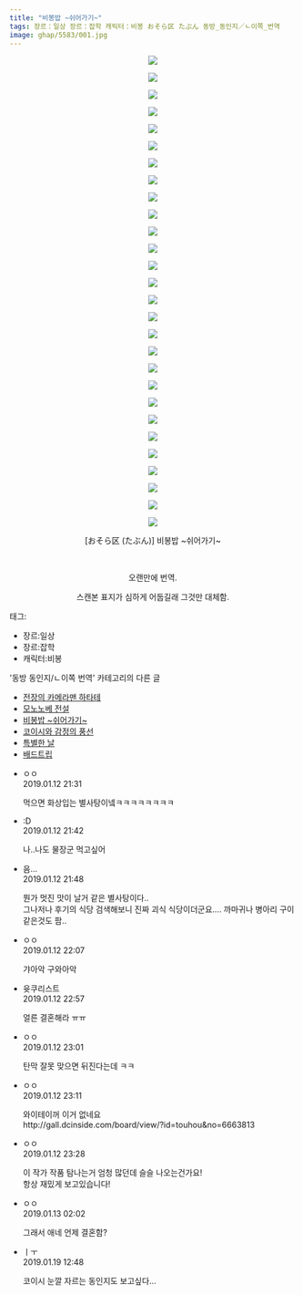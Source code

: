 ```yaml
---
title: "비봉밥 ~쉬어가기~"
tags: 장르：일상 장르：잡학 캐릭터：비봉 おそら区 たぶん 동방_동인지／ㄴ이쪽_번역
image: ghap/5583/001.jpg
---
```

<div class="article">
<p style="text-align: center; clear: none; float: none;"><img src="{{ site.nasurl }}/ghap/5583/001.jpg"/></p>
<p style="text-align: center; clear: none; float: none;"><img src="{{ site.nasurl }}/ghap/5583/002.jpg"/></p>
<p style="text-align: center; clear: none; float: none;"><img src="{{ site.nasurl }}/ghap/5583/003.jpg"/></p>
<p style="text-align: center; clear: none; float: none;"><img src="{{ site.nasurl }}/ghap/5583/004.jpg"/></p>
<p style="text-align: center; clear: none; float: none;"><img src="{{ site.nasurl }}/ghap/5583/005.jpg"/></p>
<p style="text-align: center; clear: none; float: none;"><img src="{{ site.nasurl }}/ghap/5583/006.jpg"/></p>
<p style="text-align: center; clear: none; float: none;"><img src="{{ site.nasurl }}/ghap/5583/007.jpg"/></p>
<p style="text-align: center; clear: none; float: none;"><img src="{{ site.nasurl }}/ghap/5583/008.jpg"/></p>
<p style="text-align: center; clear: none; float: none;"><img src="{{ site.nasurl }}/ghap/5583/009.jpg"/></p>
<p style="text-align: center; clear: none; float: none;"><img src="{{ site.nasurl }}/ghap/5583/010.jpg"/></p>
<p style="text-align: center; clear: none; float: none;"><img src="{{ site.nasurl }}/ghap/5583/011.jpg"/></p>
<p style="text-align: center; clear: none; float: none;"><img src="{{ site.nasurl }}/ghap/5583/012.jpg"/></p>
<p style="text-align: center; clear: none; float: none;"><img src="{{ site.nasurl }}/ghap/5583/013.jpg"/></p>
<p style="text-align: center; clear: none; float: none;"><img src="{{ site.nasurl }}/ghap/5583/014.jpg"/></p>
<p style="text-align: center; clear: none; float: none;"><img src="{{ site.nasurl }}/ghap/5583/015.jpg"/></p>
<p style="text-align: center; clear: none; float: none;"><img src="{{ site.nasurl }}/ghap/5583/016.jpg"/></p>
<p style="text-align: center; clear: none; float: none;"><img src="{{ site.nasurl }}/ghap/5583/017.jpg"/></p>
<p style="text-align: center; clear: none; float: none;"><img src="{{ site.nasurl }}/ghap/5583/018.jpg"/></p>
<p style="text-align: center; clear: none; float: none;"><img src="{{ site.nasurl }}/ghap/5583/019.jpg"/></p>
<p style="text-align: center; clear: none; float: none;"><img src="{{ site.nasurl }}/ghap/5583/020.jpg"/></p>
<p style="text-align: center; clear: none; float: none;"><img src="{{ site.nasurl }}/ghap/5583/021.jpg"/></p>
<p style="text-align: center; clear: none; float: none;"><img src="{{ site.nasurl }}/ghap/5583/022.jpg"/></p>
<p style="text-align: center; clear: none; float: none;"><img src="{{ site.nasurl }}/ghap/5583/023.jpg"/></p>
<p style="text-align: center; clear: none; float: none;"><img src="{{ site.nasurl }}/ghap/5583/024.jpg"/></p>
<p style="text-align: center; clear: none; float: none;"><img src="{{ site.nasurl }}/ghap/5583/025.jpg"/></p>
<p style="text-align: center; clear: none; float: none;"><img src="{{ site.nasurl }}/ghap/5583/026.jpg"/></p>
<p style="text-align: center; clear: none; float: none;"><img src="{{ site.nasurl }}/ghap/5583/027.jpg"/></p>
<p style="text-align: center; clear: none; float: none;"><img src="{{ site.nasurl }}/ghap/5583/028.jpg"/></p>
<p style="text-align: center; clear: none; float: none;">[おそら区 (たぶん)] 비봉밥 ~쉬어가기~</p>
<p style="text-align: center; clear: none; float: none;"><br/></p>
<p style="text-align: center; clear: none; float: none;">오랜만에 번역.</p>
<p style="text-align: center; clear: none; float: none;">스캔본 표지가 심하게 어둡길래 그것만 대체함.</p>
</div><div class="tagTrail">
<p>태그: </p>
<ul>
<li>장르:일상</li>
<li>장르:잡학</li>
<li>캐릭터:비봉</li>
</ul>
</div><div class="another">
<p>'동방 동인지/ㄴ이쪽 번역' 카테고리의 다른 글</p>
<ul>
<li><a href="/2019-01-22-ghap_5639">전장의 카메라맨 하타테</a></li>
<li><a href="/2019-01-21-ghap_5638">모노노베 전설</a></li>
<li><a href="/2019-01-12-ghap_5583">비봉밥 ~쉬어가기~</a></li>
<li><a href="/2018-12-31-ghap_5457">코이시와 감정의 풍선</a></li>
<li><a href="/2018-12-30-ghap_5456">특별한 날</a></li>
<li><a href="/2018-12-25-ghap_5415">배드트립</a></li>
</ul>
</div><div class="comment">
<ul>
<li class="cb_thumb_off" id="comment15408884">
<div class="cb_comment_area">
<div class="cb_info_area">
<div class="cb_section">
<span class="cb_nick_name">ㅇㅇ</span>
</div>
<div class="cb_section">
<span class="cb_date">2019.01.12 21:31 </span>
</div>
</div>
<div class="cb_dsc_comment">
<p class="cb_dsc">
											먹으면 화상입는 별사탕이넼ㅋㅋㅋㅋㅋㅋㅋㅋ
										</p>
</div>
</div></li>
<li class="cb_thumb_off" id="comment15408886">
<div class="cb_comment_area">
<div class="cb_info_area">
<div class="cb_section">
<span class="cb_nick_name">:D</span>
</div>
<div class="cb_section">
<span class="cb_date">2019.01.12 21:42 </span>
</div>
</div>
<div class="cb_dsc_comment">
<p class="cb_dsc">
											나..나도 물장군 먹고싶어
										</p>
</div>
</div></li>
<li class="cb_thumb_off" id="comment15408887">
<div class="cb_comment_area">
<div class="cb_info_area">
<div class="cb_section">
<span class="cb_nick_name">음...</span>
</div>
<div class="cb_section">
<span class="cb_date">2019.01.12 21:48 </span>
</div>
</div>
<div class="cb_dsc_comment">
<p class="cb_dsc">
											뭔가 멋진 맛이 날거 같은 별사탕이다..<br/>
그나저나 후기의 식당 검색해보니 진짜 괴식 식당이더군요.... 까마귀나 병아리 구이 같은것도 팜..
										</p>
</div>
</div></li>
<li class="cb_thumb_off" id="comment15408890">
<div class="cb_comment_area">
<div class="cb_info_area">
<div class="cb_section">
<span class="cb_nick_name">ㅇㅇ</span>
</div>
<div class="cb_section">
<span class="cb_date">2019.01.12 22:07 </span>
</div>
</div>
<div class="cb_dsc_comment">
<p class="cb_dsc">
											갸아악 구와아악
										</p>
</div>
</div></li>
<li class="cb_thumb_off" id="comment15408918">
<div class="cb_comment_area">
<div class="cb_info_area">
<div class="cb_section">
<span class="cb_nick_name">윳쿠리스트</span>
</div>
<div class="cb_section">
<span class="cb_date">2019.01.12 22:57 </span>
</div>
</div>
<div class="cb_dsc_comment">
<p class="cb_dsc">
											얼른 결혼해라 ㅠㅠ
										</p>
</div>
</div></li>
<li class="cb_thumb_off" id="comment15408920">
<div class="cb_comment_area">
<div class="cb_info_area">
<div class="cb_section">
<span class="cb_nick_name">ㅇㅇ</span>
</div>
<div class="cb_section">
<span class="cb_date">2019.01.12 23:01 </span>
</div>
</div>
<div class="cb_dsc_comment">
<p class="cb_dsc">
											탄막 잘못 맞으면 뒤진다는데 ㅋㅋ
										</p>
</div>
</div></li>
<li class="cb_thumb_off" id="comment15408924">
<div class="cb_comment_area">
<div class="cb_info_area">
<div class="cb_section">
<span class="cb_nick_name">ㅇㅇ</span>
</div>
<div class="cb_section">
<span class="cb_date">2019.01.12 23:11 </span>
</div>
</div>
<div class="cb_dsc_comment">
<p class="cb_dsc">
											와이테이꺼 이거 없네요<br/>
http://gall.dcinside.com/board/view/?id=touhou&amp;no=6663813
										</p>
</div>
</div></li>
<li class="cb_thumb_off" id="comment15408928">
<div class="cb_comment_area">
<div class="cb_info_area">
<div class="cb_section">
<span class="cb_nick_name">ㅇㅇ</span>
</div>
<div class="cb_section">
<span class="cb_date">2019.01.12 23:28 </span>
</div>
</div>
<div class="cb_dsc_comment">
<p class="cb_dsc">
											이 작가 작품 탐나는거 엄청 많던데 슬슬 나오는건가요!<br/>
항상 재밌게 보고있습니다!
										</p>
</div>
</div></li>
<li class="cb_thumb_off" id="comment15408997">
<div class="cb_comment_area">
<div class="cb_info_area">
<div class="cb_section">
<span class="cb_nick_name">ㅇㅇ</span>
</div>
<div class="cb_section">
<span class="cb_date">2019.01.13 02:02 </span>
</div>
</div>
<div class="cb_dsc_comment">
<p class="cb_dsc">
											그래서 애네 언제 결혼함?
										</p>
</div>
</div></li>
<li class="cb_thumb_off" id="comment15414525">
<div class="cb_comment_area">
<div class="cb_info_area">
<div class="cb_section">
<span class="cb_nick_name">ㅣㅜ</span>
</div>
<div class="cb_section">
<span class="cb_date">2019.01.19 12:48 </span>
</div>
</div>
<div class="cb_dsc_comment">
<p class="cb_dsc">
											코이시 눈깔 자르는 동인지도 보고싶다...
										</p>
</div>
</div></li>
</ul>
</div>